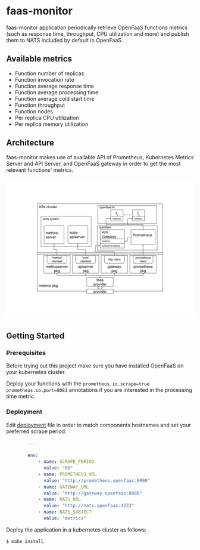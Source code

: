 # faas-monitor

faas-monitor application periodically retrieve OpenFaaS functions metrics (such as response time, throughput, CPU
utilization and more) and publish them to NATS included by default in OpenFaaS.


## Available metrics

* Function number of replicas
* Function invocation rate
* Function average response time
* Function average processing time
* Function average cold start time
* Function throughput
* Function nodes
* Per replica CPU utilization
* Per replica memory utilization


## Architecture

faas-monitor makes use of available API of Prometheus, Kubernetes Metrics Server and API Server, and OpenFaaS gateway in
order to get the most relevant functions' metrics.

![pkg-schema](docs/pkg-schema.svg)


## Getting Started

### Prerequisites

Before trying out this project make sure you have installed OpenFaaS on your kubernetes cluster.

Deploy your functions with the `prometheus.io.scrape=true` `prometheus.io.port=8081` annotations if you are interested
in the processing time metric.

### Deployment

Edit [deployment](kubernetes/deployment.yml) file in order to match components hostnames and set your preferred scrape
period.

```yml
        ...

        env:
            - name: SCRAPE_PERIOD
              value: "60"
            - name: PROMETHEUS_URL
              value: "http://prometheus.openfaas:9090"
            - name: GATEWAY_URL
              value: "http://gateway.openfaas:8080"
            - name: NATS_URL
              value: "http://nats.openfaas:4222"
            - name: NATS_SUBJECT
              value: "metrics"

```

Deploy the application in a kubernetes cluster as follows:
```bash
$ make install
```
